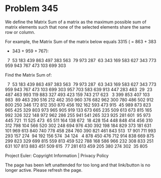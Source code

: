 #   Problem 345

   We define the Matrix Sum of a matrix as the maximum possible sum of matrix
   elements such that none of the selected elements share the same row or
   column.

   For example, the Matrix Sum of the matrix below equals 3315 ( = 863 + 383
   + 343 + 959 + 767):

     7  53 183 439 863
   497 383 563  79 973
   287  63 343 169 583
   627 343 773 959 943
   767 473 103 699 303

   Find the Matrix Sum of:

     7  53 183 439 863 497 383 563  79 973 287  63 343 169 583
   627 343 773 959 943 767 473 103 699 303 957 703 583 639 913
   447 283 463  29  23 487 463 993 119 883 327 493 423 159 743
   217 623   3 399 853 407 103 983  89 463 290 516 212 462 350
   960 376 682 962 300 780 486 502 912 800 250 346 172 812 350
   870 456 192 162 593 473 915  45 989 873 823 965 425 329 803
   973 965 905 919 133 673 665 235 509 613 673 815 165 992 326
   322 148 972 962 286 255 941 541 265 323 925 281 601  95 973
   445 721  11 525 473  65 511 164 138 672  18 428 154 448 848
   414 456 310 312 798 104 566 520 302 248 694 976 430 392 198
   184 829 373 181 631 101 969 613 840 740 778 458 284 760 390
   821 461 843 513  17 901 711 993 293 157 274  94 192 156 574
    34 124   4 878 450 476 712 914 838 669 875 299 823 329 699
   815 559 813 459 522 788 168 586 966 232 308 833 251 631 107
   813 883 451 509 615  77 281 613 459 205 380 274 302  35 805

   Project Euler: Copyright Information | Privacy Policy

   The page has been left unattended for too long and that link/button is no
   longer active. Please refresh the page.
